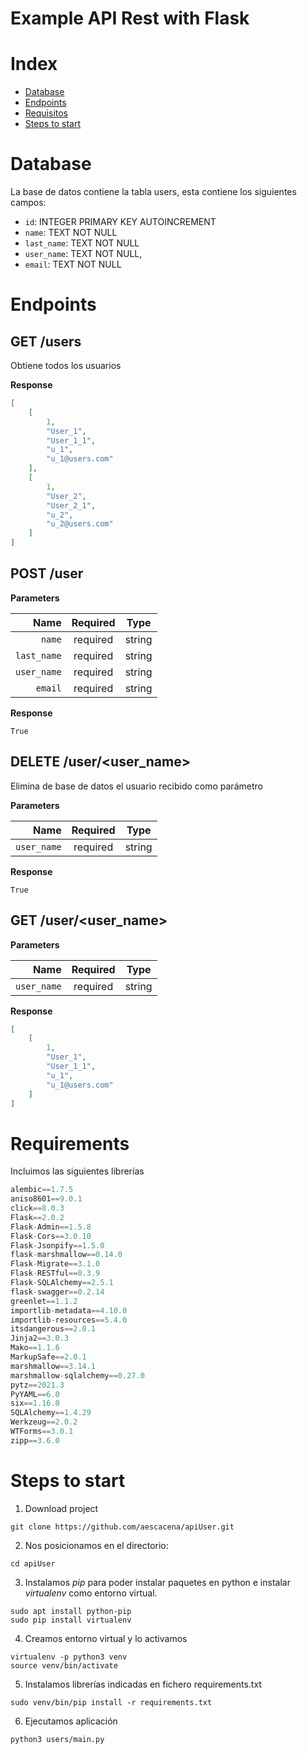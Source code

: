 # Example API Rest with Flask

# Index

- [Database](#Database)
- [Endpoints](#endpoints)
- [Requisitos](#requisitos)
- [Steps to start](#run)

# Database <a name="database"></a>

La base de datos contiene la tabla users, esta contiene los siguientes campos:

* `id`: INTEGER PRIMARY KEY AUTOINCREMENT
* `name`: TEXT NOT NULL
* `last_name`: TEXT NOT NULL
* `user_name`: TEXT NOT NULL,
* `email`: TEXT NOT NULL

# Endpoints <a name="endpoints"></a>

## GET /users

Obtiene todos los usuarios

**Response**

```json
[
    [
        1,
        "User_1",
        "User_1_1",
        "u_1",
        "u_1@users.com"
    ],
    [
        1,
        "User_2",
        "User_2_1",
        "u_2",
        "u_2@users.com"
    ]
]
```

## POST /user

**Parameters**

|          Name | Required |  Type   |
| -------------:|:--------:|:-------:|
|     `name` | required | string  |
|     `last_name` | required | string  |
|     `user_name` | required | string  |  
|     `email` | required | string  |  

**Response**

```
True
```


## DELETE /user/<user_name>

Elimina de base de datos el usuario recibido como parámetro

**Parameters**

|          Name | Required |  Type   |
| -------------:|:--------:|:-------:|
|     `user_name` | required | string  |

**Response**

```
True
```

## GET /user/<user_name>

**Parameters**

|          Name | Required |  Type   |
| -------------:|:--------:|:-------:|
|     `user_name` | required | string  |

**Response**

```json
[
    [
        1,
        "User_1",
        "User_1_1",
        "u_1",
        "u_1@users.com"
    ]
]
```

# Requirements <a name="requirements"></a>

Incluimos las siguientes librerías

```python
alembic==1.7.5
aniso8601==9.0.1
click==8.0.3
Flask==2.0.2
Flask-Admin==1.5.8
Flask-Cors==3.0.10
Flask-Jsonpify==1.5.0
flask-marshmallow==0.14.0
Flask-Migrate==3.1.0
Flask-RESTful==0.3.9
Flask-SQLAlchemy==2.5.1
flask-swagger==0.2.14
greenlet==1.1.2
importlib-metadata==4.10.0
importlib-resources==5.4.0
itsdangerous==2.0.1
Jinja2==3.0.3
Mako==1.1.6
MarkupSafe==2.0.1
marshmallow==3.14.1
marshmallow-sqlalchemy==0.27.0
pytz==2021.3
PyYAML==6.0
six==1.16.0
SQLAlchemy==1.4.29
Werkzeug==2.0.2
WTForms==3.0.1
zipp==3.6.0

```

# Steps to start <a name="run"></a>


1. Download project

```
git clone https://github.com/aescacena/apiUser.git
```

2. Nos posicionamos en el directorio:

```
cd apiUser
```

3. Instalamos *pip* para poder instalar paquetes en python e instalar *virtualenv* como entorno virtual.

```
sudo apt install python-pip
sudo pip install virtualenv
```

4. Creamos entorno virtual y lo activamos

```
virtualenv -p python3 venv
source venv/bin/activate
```

5. Instalamos librerías indicadas en fichero requirements.txt

```
sudo venv/bin/pip install -r requirements.txt
```

6. Ejecutamos aplicación

```
python3 users/main.py
```


